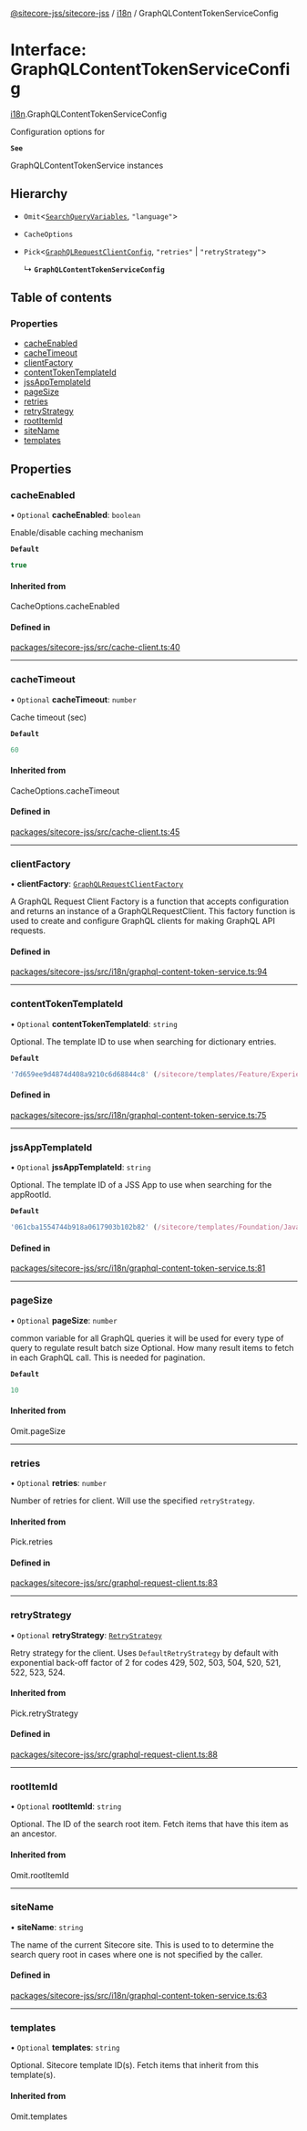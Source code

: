 [@sitecore-jss/sitecore-jss](../README.md) / [i18n](../modules/i18n.md) / GraphQLContentTokenServiceConfig

# Interface: GraphQLContentTokenServiceConfig

[i18n](../modules/i18n.md).GraphQLContentTokenServiceConfig

Configuration options for

**`See`**

GraphQLContentTokenService instances

## Hierarchy

- `Omit`\<[`SearchQueryVariables`](graphql.SearchQueryVariables.md), ``"language"``\>

- `CacheOptions`

- `Pick`\<[`GraphQLRequestClientConfig`](../modules/index.md#graphqlrequestclientconfig), ``"retries"`` \| ``"retryStrategy"``\>

  ↳ **`GraphQLContentTokenServiceConfig`**

## Table of contents

### Properties

- [cacheEnabled](i18n.GraphQLContentTokenServiceConfig.md#cacheenabled)
- [cacheTimeout](i18n.GraphQLContentTokenServiceConfig.md#cachetimeout)
- [clientFactory](i18n.GraphQLContentTokenServiceConfig.md#clientfactory)
- [contentTokenTemplateId](i18n.GraphQLContentTokenServiceConfig.md#contentTokenTemplateId)
- [jssAppTemplateId](i18n.GraphQLContentTokenServiceConfig.md#jssapptemplateid)
- [pageSize](i18n.GraphQLContentTokenServiceConfig.md#pagesize)
- [retries](i18n.GraphQLContentTokenServiceConfig.md#retries)
- [retryStrategy](i18n.GraphQLContentTokenServiceConfig.md#retrystrategy)
- [rootItemId](i18n.GraphQLContentTokenServiceConfig.md#rootitemid)
- [siteName](i18n.GraphQLContentTokenServiceConfig.md#sitename)
- [templates](i18n.GraphQLContentTokenServiceConfig.md#templates)

## Properties

### cacheEnabled

• `Optional` **cacheEnabled**: `boolean`

Enable/disable caching mechanism

**`Default`**

```ts
true
```

#### Inherited from

CacheOptions.cacheEnabled

#### Defined in

[packages/sitecore-jss/src/cache-client.ts:40](https://github.com/Sitecore/jss/blob/2794c8c94/packages/sitecore-jss/src/cache-client.ts#L40)

___

### cacheTimeout

• `Optional` **cacheTimeout**: `number`

Cache timeout (sec)

**`Default`**

```ts
60
```

#### Inherited from

CacheOptions.cacheTimeout

#### Defined in

[packages/sitecore-jss/src/cache-client.ts:45](https://github.com/Sitecore/jss/blob/2794c8c94/packages/sitecore-jss/src/cache-client.ts#L45)

___

### clientFactory

• **clientFactory**: [`GraphQLRequestClientFactory`](../modules/index.md#graphqlrequestclientfactory)

A GraphQL Request Client Factory is a function that accepts configuration and returns an instance of a GraphQLRequestClient.
This factory function is used to create and configure GraphQL clients for making GraphQL API requests.

#### Defined in

[packages/sitecore-jss/src/i18n/graphql-content-token-service.ts:94](https://github.com/Sitecore/jss/blob/2794c8c94/packages/sitecore-jss/src/i18n/graphql-content-token-service.ts#L94)

___

### contentTokenTemplateId

• `Optional` **contentTokenTemplateId**: `string`

Optional. The template ID to use when searching for dictionary entries.

**`Default`**

```ts
'7d659ee9d4874d408a9210c6d68844c8' (/sitecore/templates/Feature/Experience Accelerator/Content Tokens/Content Token)
```

#### Defined in

[packages/sitecore-jss/src/i18n/graphql-content-token-service.ts:75](https://github.com/Sitecore/jss/blob/2794c8c94/packages/sitecore-jss/src/i18n/graphql-content-token-service.ts#L75)

___

### jssAppTemplateId

• `Optional` **jssAppTemplateId**: `string`

Optional. The template ID of a JSS App to use when searching for the appRootId.

**`Default`**

```ts
'061cba1554744b918a0617903b102b82' (/sitecore/templates/Foundation/JavaScript Services/App)
```

#### Defined in

[packages/sitecore-jss/src/i18n/graphql-content-token-service.ts:81](https://github.com/Sitecore/jss/blob/2794c8c94/packages/sitecore-jss/src/i18n/graphql-content-token-service.ts#L81)

___

### pageSize

• `Optional` **pageSize**: `number`

common variable for all GraphQL queries
it will be used for every type of query to regulate result batch size
Optional. How many result items to fetch in each GraphQL call. This is needed for pagination.

**`Default`**

```ts
10
```

#### Inherited from

Omit.pageSize
___

### retries

• `Optional` **retries**: `number`

Number of retries for client. Will use the specified `retryStrategy`.

#### Inherited from

Pick.retries

#### Defined in

[packages/sitecore-jss/src/graphql-request-client.ts:83](https://github.com/Sitecore/jss/blob/2794c8c94/packages/sitecore-jss/src/graphql-request-client.ts#L83)

___

### retryStrategy

• `Optional` **retryStrategy**: [`RetryStrategy`](index.RetryStrategy.md)

Retry strategy for the client. Uses `DefaultRetryStrategy` by default with exponential
back-off factor of 2 for codes 429, 502, 503, 504, 520, 521, 522, 523, 524.

#### Inherited from

Pick.retryStrategy

#### Defined in

[packages/sitecore-jss/src/graphql-request-client.ts:88](https://github.com/Sitecore/jss/blob/2794c8c94/packages/sitecore-jss/src/graphql-request-client.ts#L88)

___

### rootItemId

• `Optional` **rootItemId**: `string`

Optional. The ID of the search root item. Fetch items that have this item as an ancestor.

#### Inherited from

Omit.rootItemId
___

### siteName

• **siteName**: `string`

The name of the current Sitecore site. This is used to to determine the search query root
in cases where one is not specified by the caller.

#### Defined in

[packages/sitecore-jss/src/i18n/graphql-content-token-service.ts:63](https://github.com/Sitecore/jss/blob/2794c8c94/packages/sitecore-jss/src/i18n/graphql-content-token-service.ts#L63)

___

### templates

• `Optional` **templates**: `string`

Optional. Sitecore template ID(s). Fetch items that inherit from this template(s).

#### Inherited from

Omit.templates
